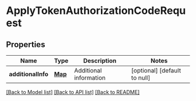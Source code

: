 # ApplyTokenAuthorizationCodeRequest
## Properties

| Name | Type | Description | Notes |
|------------ | ------------- | ------------- | -------------|
| **additionalInfo** | [**Map**](AnyType.md) | Additional information | [optional] [default to null] |

[[Back to Model list]](../README.md#documentation-for-models) [[Back to API list]](../README.md#documentation-for-api-endpoints) [[Back to README]](../README.md)

